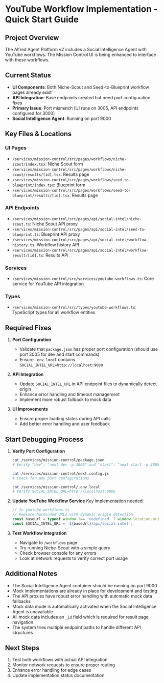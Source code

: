# YouTube Workflow Implementation - Quick Start Guide

## Project Overview
The Alfred Agent Platform v2 includes a Social Intelligence Agent with YouTube workflows. The Mission Control UI is being enhanced to interface with these workflows.

## Current Status
- **UI Components**: Both Niche-Scout and Seed-to-Blueprint workflow pages already exist
- **API Integration**: Base endpoints created but need port configuration fixes
- **Primary Issue**: Port mismatch (UI runs on 3005, API endpoints configured for 3000)
- **Social Intelligence Agent**: Running on port 9000

## Key Files & Locations

### UI Pages
- `/services/mission-control/src/pages/workflows/niche-scout/index.tsx`: Niche Scout form
- `/services/mission-control/src/pages/workflows/niche-scout/results/[id].tsx`: Results page
- `/services/mission-control/src/pages/workflows/seed-to-blueprint/index.tsx`: Blueprint form
- `/services/mission-control/src/pages/workflows/seed-to-blueprint/results/[id].tsx`: Results page

### API Endpoints
- `/services/mission-control/src/pages/api/social-intel/niche-scout.ts`: Niche Scout API proxy
- `/services/mission-control/src/pages/api/social-intel/seed-to-blueprint.ts`: Blueprint API proxy
- `/services/mission-control/src/pages/api/social-intel/workflow-history.ts`: Workflow history API
- `/services/mission-control/src/pages/api/social-intel/workflow-result/[id].ts`: Results API

### Services
- `/services/mission-control/src/services/youtube-workflows.ts`: Core service for YouTube API integration

### Types
- `/services/mission-control/src/types/youtube-workflows.ts`: TypeScript types for all workflow entities

## Required Fixes

1. **Port Configuration**
   - Validate that `package.json` has proper port configuration (should use port 3005 for dev and start commands)
   - Ensure `.env.local` contains `SOCIAL_INTEL_URL=http://localhost:9000`

2. **API Integration**
   - Update `SOCIAL_INTEL_URL` in API endpoint files to dynamically detect origin
   - Enhance error handling and timeout management
   - Implement more robust fallback to mock data

3. **UI Improvements**
   - Ensure proper loading states during API calls
   - Add better error handling and user feedback

## Start Debugging Process

1. **Verify Port Configuration**
   ```bash
   cat /services/mission-control/package.json
   # Verify "dev": "next dev -p 3005" and "start": "next start -p 3005"
   
   cat /services/mission-control/next.config.js
   # Check for any port configurations
   
   cat /services/mission-control/.env.local
   # Verify SOCIAL_INTEL_URL=http://localhost:9000
   ```

2. **Update YouTube Workflow Service**
   Key implementation needed:
   ```typescript
   // In youtube-workflows.ts
   // Replace hardcoded URLs with dynamic origin detection
   const baseUrl = typeof window !== 'undefined' ? window.location.origin : '';
   const SOCIAL_INTEL_URL = `${baseUrl}/api/social-intel`;
   ```

3. **Test Workflow Integration**
   - Navigate to `/workflows` page
   - Try running Niche-Scout with a simple query
   - Check browser console for any errors
   - Look at network requests to verify correct port usage

## Additional Notes

- The Social Intelligence Agent container should be running on port 9000
- Mock implementations are already in place for development and testing
- The API proxies have robust error handling with automatic mock data fallbacks
- Mock data mode is automatically activated when the Social Intelligence Agent is unavailable
- All mock data includes an `_id` field which is required for result page navigation
- The system tries multiple endpoint paths to handle different API structures

## Next Steps

1. Test both workflows with actual API integration
2. Monitor network requests to ensure proper routing
3. Enhance error handling for edge cases
4. Update implementation status documentation